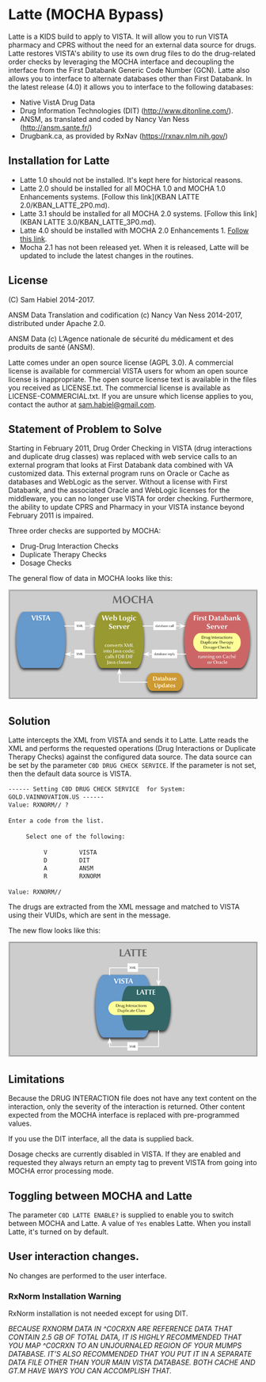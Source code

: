 # Latte (MOCHA Bypass)
Latte is a KIDS build to apply to VISTA. It will allow you to run VISTA
pharmacy and CPRS without the need for an external data source for drugs.
Latte restores VISTA's ability to use its own drug files to do the drug-related
order checks by leveraging the MOCHA interface and decoupling the interface
from the First Databank Generic Code Number (GCN). Latte also allows you to
interface to alternate databases other than First Databank. In the latest
release (4.0) it allows you to interface to the following databases:
 
 * Native VistA Drug Data
 * Drug Information Technologies (DIT) (http://www.ditonline.com/).
 * ANSM, as translated and coded by Nancy Van Ness (http://ansm.sante.fr/)
 * Drugbank.ca, as provided by RxNav (https://rxnav.nlm.nih.gov/)

## Installation for Latte

* Latte 1.0 should not be installed. It's kept here for historical reasons.
* Latte 2.0 should be installed for all MOCHA 1.0 and MOCHA 1.0 Enhancements
  systems. [Follow this link](KBAN LATTE 2.0/KBAN_LATTE_2P0.md).
* Latte 3.1 should be installed for all MOCHA 2.0 systems. [Follow this link](KBAN LATTE 3.0/KBAN_LATTE_3P0.md).
* Latte 4.0 should be installed with MOCHA 2.0 Enhancements 1. [Follow this link](https://github.com/shabiel/Latte/releases/tag/4.0).
* Mocha 2.1 has not been released yet. When it is released, Latte will be
updated to include the latest changes in the routines.


## License

(C) Sam Habiel 2014-2017.

ANSM Data Translation and codification (c) Nancy Van Ness 2014-2017, distributed under Apache 2.0.

ANSM Data (c) L’Agence nationale de sécurité du médicament et des produits de santé (ANSM).

Latte comes under an open source license (AGPL 3.0). A commercial license is
available for commercial VISTA users for whom an open source license is
inappropriate. The open source license text is available in the files you
received as LICENSE.txt. The commercial license is available as
LICENSE-COMMERCIAL.txt. If you are unsure which license applies to you, contact
the author at <sam.habiel@gmail.com>.

## Statement of Problem to Solve
Starting in February 2011, Drug Order Checking in VISTA (drug interactions and
duplicate drug classes) was replaced with web service calls to an external
program that looks at First Databank data combined with VA customized data.
This external program runs on Oracle or Cache as databases and WebLogic as the
server. Without a license with First Databank, and the associated Oracle and
WebLogic licenses for the middleware, you can no longer use VISTA for order
checking. Furthermore, the ability to update CPRS and Pharmacy in your VISTA
instance beyond February 2011 is impaired.

Three order checks are supported by MOCHA:

 * Drug-Drug Interaction Checks
 * Duplicate Therapy Checks
 * Dosage Checks

The general flow of data in MOCHA looks like this:

![MOCHA flow](./mocha.png)

## Solution
Latte intercepts the XML from VISTA and sends it to Latte. Latte reads the XML
and performs the requested operations (Drug Interactions or Duplicate Therapy
Checks) against the configured data source. The data source can be set by the
parameter `C0D DRUG CHECK SERVICE`. If the parameter is not set, then the
default data source is VISTA.

```
------ Setting C0D DRUG CHECK SERVICE  for System: GOLD.VAINNOVATION.US ------
Value: RXNORM// ?

Enter a code from the list.

     Select one of the following:

          V         VISTA
          D         DIT
          A         ANSM
          R         RXNORM

Value: RXNORM// 
```

The drugs are extracted from the XML message and matched to VISTA using their
VUIDs, which are sent in the message.

The new flow looks like this:

![Latte flow](./latte.png)

## Limitations
Because the DRUG INTERACTION file does not have any text content on the
interaction, only the severity of the interaction is returned. Other content
expected from the MOCHA interface is replaced with pre-programmed values.

If you use the DIT interface, all the data is supplied back.

Dosage checks are currently disabled in VISTA. If they are enabled and
requested they always return an empty tag to prevent VISTA from going into
MOCHA error processing mode.

## Toggling between MOCHA and Latte
The parameter `C0D LATTE ENABLE?` is supplied to enable you to switch
between MOCHA and Latte. A value of `Yes` enables Latte. When you install
Latte, it's turned on by default.

## User interaction changes.
No changes are performed to the user interface.

### RxNorm Installation Warning
RxNorm installation is not needed except for using DIT.

*BECAUSE RXNORM DATA IN ^C0CRXN ARE REFERENCE DATA THAT CONTAIN 2.5 GB OF TOTAL
DATA, IT IS HIGHLY RECOMMENDED THAT YOU MAP ^C0CRXN TO AN UNJOURNALED REGION OF
YOUR MUMPS DATABASE. IT'S ALSO RECOMMENDED THAT YOU PUT IT IN A SEPARATE DATA
FILE OTHER THAN YOUR MAIN VISTA DATABASE. BOTH CACHE AND GT.M HAVE WAYS YOU CAN
ACCOMPLISH THAT.*
